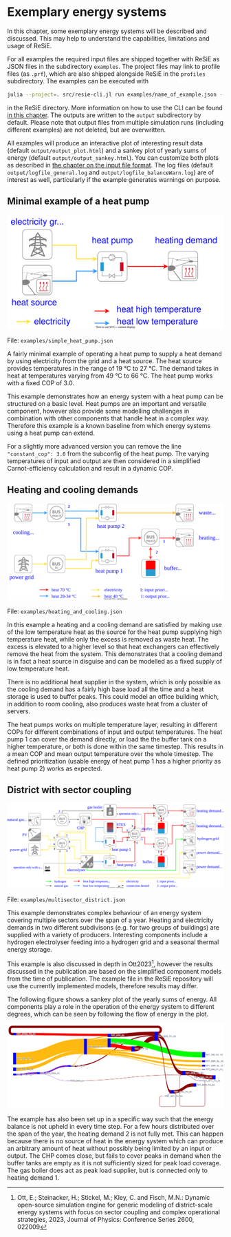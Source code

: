 # Exemplary energy systems

In this chapter, some exemplary energy systems will be described and discussed. This may help to understand the capabilities, limitations and usage of ReSiE.

For all examples the required input files are shipped together with ReSiE as JSON files in the subdirectory `examples`. The project files may link to profile files (as `.prf`), which are also shipped alongside ReSiE in the `profiles` subdirectory. The examples can be executed with

```bash
julia --project=. src/resie-cli.jl run examples/name_of_example.json --exit-after-run
```

in the ReSiE directory. More information on how to use the CLI can be found [in this chapter](resie_installation.md). The outputs are written to the `output` subdirectory by default. Please note that output files from multiple simulation runs (including different examples) are not deleted, but are overwritten.

All examples will produce an interactive plot of interesting result data (default `output/output_plot.html`) and a sankey plot of yearly sums of energy (default `output/output_sankey.html`). You can customize both plots as described in [the chapter on the input file format](resie_input_file_format.md). The log files (default `output/logfile_general.log` and `output/logfile_balanceWarn.log`) are of interest as well, particularly if the example generates warnings on purpose.

## Minimal example of a heat pump
![Simple heat pump energy system](fig/examples/240410_simple_heat_pump.svg)

File: `examples/simple_heat_pump.json`

A fairly minimal example of operating a heat pump to supply a heat demand by using electricity from the grid and a heat source. The heat source provides temperatures in the range of 19 °C to 27 °C. The demand takes in heat at temperatures varying from 49 °C to 66 °C. The heat pump works with a fixed COP of 3.0.

This example demonstrates how an energy system with a heat pump can be structured on a basic level. Heat pumps are an important and versatile component, however also provide some modelling challenges in combination with other components that handle heat in a complex way. Therefore this example is a known baseline from which energy systems using a heat pump can extend.

For a slightly more advanced version you can remove the line `"constant_cop": 3.0` from the subconfig of the heat pump. The varying temperatures of input and output are then considered in a simplified Carnot-efficiency calculation and result in a dynamic COP.

## Heating and cooling demands
![Heating and cooling demands in one energy system](fig/examples/240610_heating_and_cooling.svg)

File: `examples/heating_and_cooling.json`

In this example a heating and a cooling demand are satisfied by making use of the low temperature heat as the source for the heat pump supplying high temperature heat, while only the excess is removed as waste heat. The excess is elevated to a higher level so that heat exchangers can effectively remove the heat from the system. This demonstrates that a cooling demand is in fact a heat source in disguise and can be modelled as a fixed supply of low temperature heat.

There is no additional heat supplier in the system, which is only possible as the cooling demand has a fairly high base load all the time and a heat storage is used to buffer peaks. This could model an office building which, in addition to room cooling, also produces waste heat from a cluster of servers.

The heat pumps works on multiple temperature layer, resulting in different COPs for different combinations of input and output temperatures. The heat pump 1 can cover the demand directly, or load the the buffer tank on a higher temperature, or both is done within the same timestep. This results in a mean COP and mean output temperature over the whole timestep. The defined prioritization (usable energy of heat pump 1 has a higher priority as heat pump 2) works as expected.

## District with sector coupling
![Complex district energy system with multiple sectors](fig/examples/240411_multisector_district.svg)

File: `examples/multisector_district.json`

This example demonstrates complex behaviour of an energy system covering multiple sectors over the span of a year. Heating and electricity demands in two different subdivisons (e.g. for two groups of buildings) are supplied with a variety of producers. Interesting components include a hydrogen electrolyser feeding into a hydrogen grid and a seasonal thermal energy storage.

This example is also discussed in depth in Ott2023[^Ott2023], however the results discussed in the publication are based on the simplified component models from the time of publication. The example file in the ReSiE repository will use the currently implemented models, therefore results may differ.

The following figure shows a sankey plot of the yearly sums of energy. All components play a role in the operation of the energy system to different degrees, which can be seen by following the flow of energy in the plot.

![Sankey plot of yearly sums of energy](fig/examples/240415_multisector_district_sankey.png)

The example has also been set up in a specific way such that the energy balance is not upheld in every time step. For a few hours distributed over the span of the year, the heating demand 2 is not fully met. This can happen because there is no source of heat in the energy system which can produce an arbitrary amount of heat without possibly being limited by an input or output. The CHP comes close, but fails to cover peaks in demand when the buffer tanks are empty as it is not sufficiently sized for peak load coverage. The gas boiler does act as peak load supplier, but is connected only to heating demand 1.

[^Ott2023]: Ott, E.; Steinacker, H.; Stickel, M.; Kley, C. and Fisch, M.N.: Dynamic open-source simulation engine for generic modeling of district-scale energy systems with focus on sector coupling and complex operational strategies, 2023, Journal of Physics: Conference Series 2600, 022009

